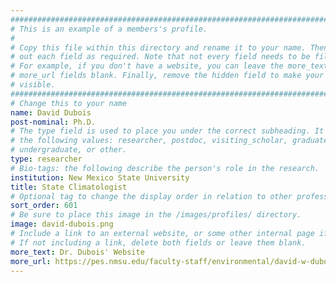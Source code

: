 ```yaml
---
################################################################################
# This is an example of a members's profile.                                   #
#                                                                              #
# Copy this file within this directory and rename it to your name. Then fill   #
# out each field as required. Note that not every field needs to be filled out.#
# For example, if you don't have a website, you can leave the more_text and    #
# more_url fields blank. Finally, remove the hidden field to make your profile #
# visible.                                                                     #
################################################################################
# Change this to your name
name: David Dubois
post-nominal: Ph.D.
# The type field is used to place you under the correct subheading. It may be of
# the following values: researcher, postdoc, visiting_scholar, graduate,
# undergraduate, or other.
type: researcher
# Bio-tags: the following describe the person's role in the research.
institution: New Mexico State University
title: State Climatologist
# Optional tag to change the display order in relation to other professors
sort_order: 601
# Be sure to place this image in the /images/profiles/ directory.
image: david-dubois.png
# Include a link to an external website, or some other internal page if desired.
# If not including a link, delete both fields or leave them blank.
more_text: Dr. Dubois' Website
more_url: https://pes.nmsu.edu/faculty-staff/environmental/david-w-dubois.html
---
```


